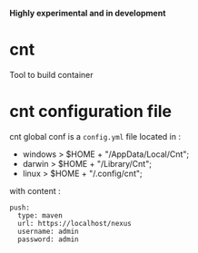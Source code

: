 **Highly experimental and in development**

# cnt
Tool to build container


# cnt configuration file

cnt global conf is a `config.yml` file located in :
* windows >  $HOME + "/AppData/Local/Cnt";
* darwin > $HOME + "/Library/Cnt";
* linux > $HOME + "/.config/cnt";

with content :
```
push:
  type: maven
  url: https://localhost/nexus
  username: admin
  password: admin 

```